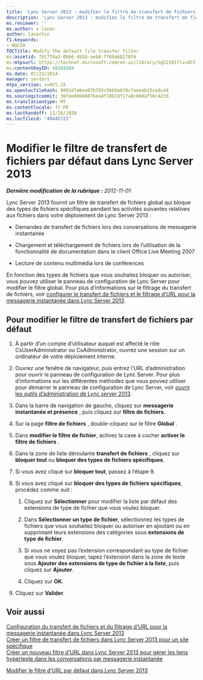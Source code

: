 ```yaml
---
title: 'Lync Server 2013 : modifier le filtre de transfert de fichiers par défaut'
description: 'Lync Server 2013 : modifiez le filtre de transfert de fichiers par défaut.'
ms.reviewer: ''
ms.author: v-lanac
author: lanachin
f1.keywords:
- NOCSH
TOCTitle: Modify the default file transfer filter
ms:assetid: 791774a2-0bb6-4b5b-aeb0-ff69abb170f4
ms:mtpsurl: https://technet.microsoft.com/en-us/library/Gg521017(v=OCS.15)
ms:contentKeyID: 48184584
ms.date: 07/23/2014
manager: serdars
mtps_version: v=OCS.15
ms.openlocfilehash: 8091dfebea87b793c56b9a670cfeeeab15ce6c44
ms.sourcegitcommit: 36fee89bb887bea4f18b19f17a8c69daf5bc423d
ms.translationtype: MT
ms.contentlocale: fr-FR
ms.lasthandoff: 11/26/2020
ms.locfileid: "49445721"
---
```

# <a name="modify-the-default-file-transfer-filter-in-lync-server-2013"></a>Modifier le filtre de transfert de fichiers par défaut dans Lync Server 2013

<div data-xmlns="http://www.w3.org/1999/xhtml">

<div class="topic" data-xmlns="http://www.w3.org/1999/xhtml" data-msxsl="urn:schemas-microsoft-com:xslt" data-cs="https://msdn.microsoft.com/">

<div data-asp="https://msdn2.microsoft.com/asp">



</div>

<div id="mainSection">

<div id="mainBody">

<span> </span>

_**Dernière modification de la rubrique :** 2012-11-01_

Lync Server 2013 fournit un filtre de transfert de fichiers global qui bloque des types de fichiers spécifiques pendant les activités suivantes relatives aux fichiers dans votre déploiement de Lync Server 2013 :

  - Demandes de transfert de fichiers lors des conversations de messagerie instantanée

  - Chargement et téléchargement de fichiers lors de l’utilisation de la fonctionnalité de documentation dans le client Office Live Meeting 2007

  - Lecture de contenu multimédia lors de conférences

En fonction des types de fichiers que vous souhaitez bloquer ou autoriser, vous pouvez utiliser le panneau de configuration de Lync Server pour modifier le filtre global. Pour plus d’informations sur le filtrage du transfert de fichiers, voir [configurer le transfert de fichiers et le filtrage d’URL pour la messagerie instantanée dans Lync Server 2013](lync-server-2013-configuring-file-transfer-and-url-filtering-for-instant-messaging-im.md).

<div>

## <a name="to-modify-the-default-file-transfer-filter"></a>Pour modifier le filtre de transfert de fichiers par défaut

1.  À partir d’un compte d’utilisateur auquel est affecté le rôle CsUserAdministrator ou CsAdministrator, ouvrez une session sur un ordinateur de votre déploiement interne.

2.  Ouvrez une fenêtre de navigateur, puis entrez l’URL d’administration pour ouvrir le panneau de configuration de Lync Server. Pour plus d’informations sur les différentes méthodes que vous pouvez utiliser pour démarrer le panneau de configuration de Lync Server, voir [ouvrir les outils d’administration de Lync server 2013](lync-server-2013-open-lync-server-administrative-tools.md).

3.  Dans la barre de navigation de gauche, cliquez sur **messagerie instantanée et présence** , puis cliquez sur **filtre de fichiers**.

4.  Sur la page **filtre de fichiers** , double-cliquez sur le filtre **Global** .

5.  Dans **modifier le filtre de fichier**, activez la case à cocher **activer le filtre de fichiers** .

6.  Dans la zone de liste déroulante **transfert de fichiers** , cliquez sur **bloquer tout** ou **bloquer des types de fichiers spécifiques**.

7.  Si vous avez cliqué sur **bloquer tout**, passez à l’étape 9.

8.  Si vous avez cliqué sur **bloquer des types de fichiers spécifiques**, procédez comme suit :
    
    1.  Cliquez sur **Sélectionner** pour modifier la liste par défaut des extensions de type de fichier que vous voulez bloquer.
    
    2.  Dans **Sélectionner un type de fichier**, sélectionnez les types de fichiers que vous souhaitez bloquer ou autoriser en ajoutant ou en supprimant leurs extensions des catégories sous **extensions de type de fichier**.
    
    3.  Si vous ne voyez pas l’extension correspondant au type de fichier que vous voulez bloquer, tapez l’extension dans la zone de texte sous **Ajouter des extensions de type de fichier à la liste**, puis cliquez sur **Ajouter**.
    
    4.  Cliquez sur **OK**.

9.  Cliquez sur **Valider**.

</div>

<div>

## <a name="see-also"></a>Voir aussi


[Configuration du transfert de fichiers et du filtrage d’URL pour la messagerie instantanée dans Lync Server 2013](lync-server-2013-configuring-file-transfer-and-url-filtering-for-instant-messaging-im.md)  
[Créer un filtre de transfert de fichiers dans Lync Server 2013 pour un site spécifique](lync-server-2013-create-a-new-file-transfer-filter-for-a-specific-site.md)  
[Créer un nouveau filtre d’URL dans Lync Server 2013 pour gérer les liens hypertexte dans les conversations par messagerie instantanée](lync-server-2013-create-a-new-url-filter-to-handle-hyperlinks-in-im-conversations.md)  


[Modifier le filtre d’URL par défaut dans Lync Server 2013](lync-server-2013-modify-the-default-url-filter.md)  
  

</div>

</div>

<span> </span>

</div>

</div>

</div>

